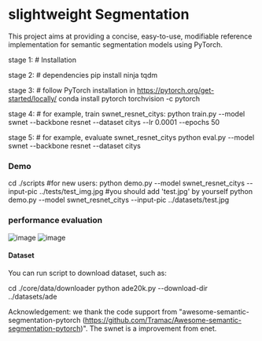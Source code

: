 # slightweight Segmentation

This project aims at providing a concise, easy-to-use, modifiable reference implementation for semantic segmentation models using PyTorch.

stage 1: # Installation

stage 2: # dependencies
pip install ninja tqdm

stage 3: # follow PyTorch installation in https://pytorch.org/get-started/locally/
conda install pytorch torchvision -c pytorch

stage 4: # for example, train swnet_resnet_citys:
python train.py --model swnet --backbone resnet --dataset citys --lr 0.0001 --epochs 50


stage 5: # for example, evaluate swnet_resnet_citys
python eval.py --model swnet --backbone resnet --dataset citys

### Demo

cd ./scripts
#for new users:
python demo.py --model swnet_resnet_citys --input-pic ../tests/test_img.jpg
#you should add 'test.jpg' by yourself
python demo.py --model swnet_resnet_citys --input-pic ../datasets/test.jpg

### performance evaluation
![image](https://user-images.githubusercontent.com/43395674/159203398-86f4874e-7b0f-48a3-8414-cdf662d56f99.png)
![image](https://user-images.githubusercontent.com/43395674/159203405-7b656176-2e93-4d67-98e6-6d650204b0d6.png)


#### Dataset

You can run script to download dataset, such as:


cd ./core/data/downloader
python ade20k.py --download-dir ../datasets/ade

Acknowledgement: we thank the code support from "awesome-semantic-segmentation-pytorch (https://github.com/Tramac/Awesome-semantic-segmentation-pytorch)". The swnet is a improvement from enet.
 
